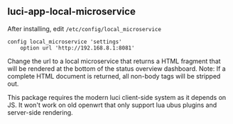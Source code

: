 ## luci-app-local-microservice

After installing, edit `/etc/config/local_microservice`

```
config local_microservice 'settings'
    option url 'http://192.168.8.1:8081'
```

Change the url to a local microservice that returns a HTML fragment that will be rendered at the bottom of the status overview dashboard.
Note: If a complete HTML document is returned, all non-body tags will be stripped out.

This package requires the modern luci client-side system as it depends on JS. It won't work on old openwrt that only support lua ubus plugins and server-side rendering.
